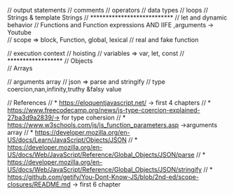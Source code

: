 // output statements
// comments 
// operators 
// data types 
// loops 
// Strings & template Strings 
// ***************************
// let and dynamic behavior 
// Functions and Function expressions AND IIFE ,arguments -> Youtube  
// scope => block, Function, global, lexical
// real and fake function

// execution context
// hoisting
// variables => var, let, const
// ******************
// Objects   
// Arrays  

// arguments array
// json => parse and stringify 
// type coercion,nan,infinity,truthy &falsy value

// References
// * https://eloquentjavascript.net/ -> first 4 chapters
// * https://www.freecodecamp.org/news/js-type-coercion-explained-27ba3d9a2839/-> for type cohersion 
// * https://www.w3schools.com/js/js_function_parameters.asp  ->arguments array
// * https://developer.mozilla.org/en-US/docs/Learn/JavaScript/Objects/JSON
// * https://developer.mozilla.org/en-US/docs/Web/JavaScript/Reference/Global_Objects/JSON/parse
// * https://developer.mozilla.org/en-US/docs/Web/JavaScript/Reference/Global_Objects/JSON/stringify
// * https://github.com/getify/You-Dont-Know-JS/blob/2nd-ed/scope-closures/README.md -> first 6 chapter